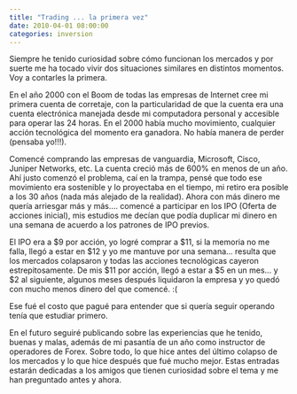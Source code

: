 ```yaml
---
title: "Trading ... la primera vez"
date: 2010-04-01 08:00:00
categories: inversion
---
```

Siempre he tenido curiosidad sobre cómo funcionan los mercados y por suerte me ha tocado vivir dos situaciones similares en distintos momentos. Voy a contarles la primera.

En el año 2000 con el Boom de todas las empresas de Internet cree mi primera cuenta de corretaje, con la particularidad de que la cuenta era una cuenta electrónica manejada desde mi computadora personal y accesible para operar las 24 horas. En el 2000 había mucho movimiento, cualquier acción tecnológica del momento era ganadora. No había manera de perder (pensaba yo!!!).

Comencé comprando las empresas de vanguardia, Microsoft, Cisco, Juniper Networks, etc. La cuenta creció más de 600% en menos de un año. Ahí justo comenzó el problema, caí en la trampa, pensé que todo ese movimiento era sostenible y lo proyectaba en el tiempo, mi retiro era posible a los 30 años (nada más alejado de la realidad). Ahora con más dinero me quería arriesgar más y más.... comencé a participar en los IPO (Oferta de acciones inicial), mis estudios me decían que podía duplicar mi dinero en una semana de acuerdo a los patrones de IPO previos.

El IPO era a $9 por acción, yo logré comprar a $11, si la memoria no me falla, llegó a estar en $12 y yo me mantuve por una semana... resulta que los mercados colapsaron y todas las acciones tecnológicas cayeron estrepitosamente. De mis $11 por acción, llegó a estar a $5 en un mes... y $2 al siguiente, algunos meses después liquidaron la empresa y yo quedó con mucho menos dinero del que comencé. :(

Ese fué el costo que pagué para entender que si quería seguir operando tenía que estudiar primero.

En el futuro seguiré publicando sobre las experiencias que he tenido, buenas y malas, además de mi pasantía de un año como instructor de operadores de Forex. Sobre todo, lo que hice antes del último colapso de los mercados y lo que hice después que fué mucho mejor. Estas entradas estarán dedicadas a los amigos que tienen curiosidad sobre el tema y me han preguntado antes y ahora.